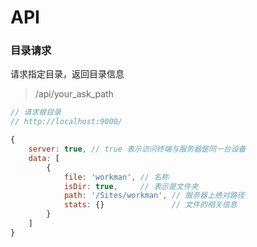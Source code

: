 # API

### 目录请求

请求指定目录，返回目录信息

> /api/your_ask_path

```javascript
// 请求根目录
// http://localhost:9000/

{
	server: true, // true 表示访问终端与服务器是同一台设备
	data: [
		{
			file: 'workman', // 名称
			isDir: true,     // 表示是文件夹
			path: '/Sites/workman', // 服务器上绝对路径
			stats: {} 				// 文件的相关信息
		}
	]
}
```